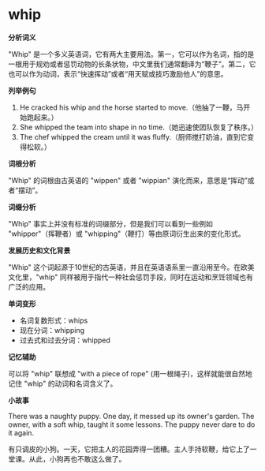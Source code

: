 # whip

**分析词义**

  

"Whip" 是一个多义英语词，它有两大主要用法。第一，它可以作为名词，指的是一根用于规劝或者惩罚动物的长条状物，中文里我们通常翻译为“鞭子”。第二，它也可以作为动词，表示“快速挥动”或者“用天赋或技巧激励他人”的意思。

  

**列举例句**

  

1.  He cracked his whip and the horse started to move.（他抽了一鞭，马开始跑起来。）
2.  She whipped the team into shape in no time.（她迅速使团队恢复了秩序。）
3.  The chef whipped the cream until it was fluffy.（厨师搅打奶油，直到它变得松软。）

  

**词根分析**

  

"Whip" 的词根由古英语的 "wippen" 或者 "wippian" 演化而来，意思是“挥动”或者“摆动”。

  

**词缀分析**

  

"Whip" 事实上并没有标准的词缀部分，但是我们可以看到一些例如 "whipper"（挥鞭者）或 "whipping"（鞭打）等由原词衍生出来的变化形式。

  

**发展历史和文化背景**

  

"Whip" 这个词起源于10世纪的古英语，并且在英语语系里一直沿用至今。在欧美文化里，"whip" 同样被用于指代一种社会惩罚手段，同时在运动和烹饪领域也有广泛的应用。

  

**单词变形**

  

*   名词复数形式：whips
*   现在分词：whipping
*   过去式和过去分词：whipped

  

**记忆辅助**

  

可以将 "whip" 联想成 "with a piece of rope" (用一根绳子)，这样就能很自然地记住 "whip" 的动词和名词含义了。

  

**小故事**

  

There was a naughty puppy. One day, it messed up its owner's garden. The owner, with a soft whip, taught it some lessons. The puppy never dare to do it again.

  

有只调皮的小狗。一天，它把主人的花园弄得一团糟。主人手持软鞭，给它上了一堂课。从此，小狗再也不敢这么做了。
